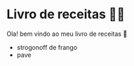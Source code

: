 # Livro de receitas :man_cook:

Ola!  bem vindo ao meu livro de receitas :wave:

- strogonoff de frango 
- pave
